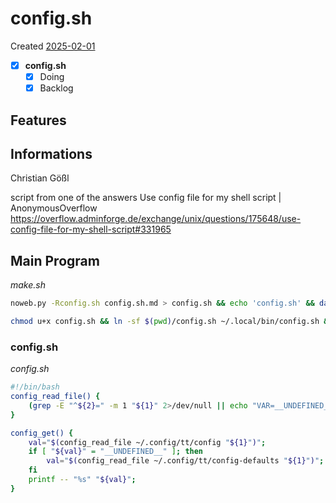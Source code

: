 # config.sh
Created [2025-02-01](2025-02-01)

- [x] **config.sh**
    - [x] Doing
    - [x] Backlog

## Features



## Informations
 Christian Gößl

script from one of the answers
Use config file for my shell script | AnonymousOverflow
https://overflow.adminforge.de/exchange/unix/questions/175648/use-config-file-for-my-shell-script#331965

## Main Program


*make.sh*
```bash
noweb.py -Rconfig.sh config.sh.md > config.sh && echo 'config.sh' && date
```


```bash
chmod u+x config.sh && ln -sf $(pwd)/config.sh ~/.local/bin/config.sh && echo 'fertig'
```
 

### config.sh

*config.sh*
```bash
#!/bin/bash
config_read_file() {
    (grep -E "^${2}=" -m 1 "${1}" 2>/dev/null || echo "VAR=__UNDEFINED__") | head -n 1 | cut -d '=' -f 2-;
}

config_get() {
    val="$(config_read_file ~/.config/tt/config "${1}")";
    if [ "${val}" = "__UNDEFINED__" ]; then
        val="$(config_read_file ~/.config/tt/config-defaults "${1}")";
    fi
    printf -- "%s" "${val}";
}

```
